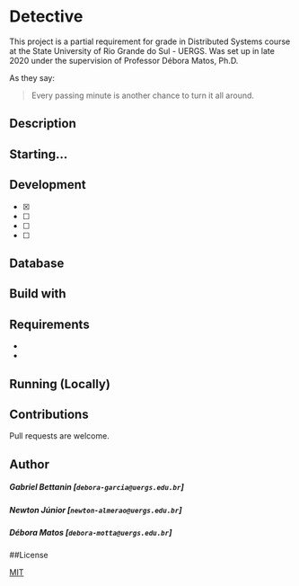 # Detective

This project is a partial requirement for grade in Distributed Systems course at the State University of Rio Grande do Sul - UERGS. Was set up in late 2020 under the supervision of Professor Débora Matos, Ph.D.

As they say:
> Every passing minute is another chance to turn it all around.

## Description


## Starting...

	

## Development

- [x] 

- [ ] 

- [ ] 

- [ ] 


## Database



## Build with


## Requirements

- 
- 


## Running (Locally)


## Contributions

Pull requests are welcome.

## Author

##### Gabriel Bettanin [`debora-garcia@uergs.edu.br`]
##### Newton Júnior [`newton-almerao@uergs.edu.br`]
##### Débora Matos [`debora-motta@uergs.edu.br`]

##License

[MIT](https://choosealicense.com/licenses/mit/)